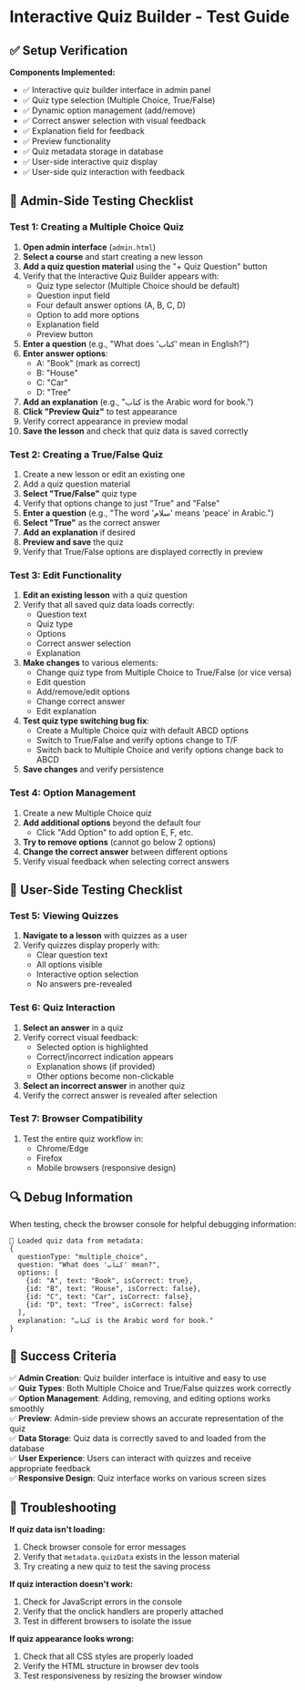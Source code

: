# Interactive Quiz Builder - Test Guide

## ✅ Setup Verification

**Components Implemented:**
- ✅ Interactive quiz builder interface in admin panel
- ✅ Quiz type selection (Multiple Choice, True/False)
- ✅ Dynamic option management (add/remove)
- ✅ Correct answer selection with visual feedback
- ✅ Explanation field for feedback
- ✅ Preview functionality
- ✅ Quiz metadata storage in database
- ✅ User-side interactive quiz display
- ✅ User-side quiz interaction with feedback

## 🧪 Admin-Side Testing Checklist

### Test 1: Creating a Multiple Choice Quiz
1. **Open admin interface** (`admin.html`)
2. **Select a course** and start creating a new lesson
3. **Add a quiz question material** using the "+ Quiz Question" button
4. Verify that the Interactive Quiz Builder appears with:
   - Quiz type selector (Multiple Choice should be default)
   - Question input field
   - Four default answer options (A, B, C, D)
   - Option to add more options
   - Explanation field
   - Preview button
5. **Enter a question** (e.g., "What does 'كتاب' mean in English?")
6. **Enter answer options**:
   - A: "Book" (mark as correct)
   - B: "House"
   - C: "Car"
   - D: "Tree"
7. **Add an explanation** (e.g., "كتاب is the Arabic word for book.")
8. **Click "Preview Quiz"** to test appearance
9. Verify correct appearance in preview modal
10. **Save the lesson** and check that quiz data is saved correctly

### Test 2: Creating a True/False Quiz
1. Create a new lesson or edit an existing one
2. Add a quiz question material
3. **Select "True/False"** quiz type
4. Verify that options change to just "True" and "False"
5. **Enter a question** (e.g., "The word 'سلام' means 'peace' in Arabic.")
6. **Select "True"** as the correct answer
7. **Add an explanation** if desired
8. **Preview and save** the quiz
9. Verify that True/False options are displayed correctly in preview

### Test 3: Edit Functionality
1. **Edit an existing lesson** with a quiz question
2. Verify that all saved quiz data loads correctly:
   - Question text
   - Quiz type
   - Options
   - Correct answer selection
   - Explanation
3. **Make changes** to various elements:
   - Change quiz type from Multiple Choice to True/False (or vice versa)
   - Edit question
   - Add/remove/edit options
   - Change correct answer
   - Edit explanation
4. **Test quiz type switching bug fix**:
   - Create a Multiple Choice quiz with default ABCD options
   - Switch to True/False and verify options change to T/F
   - Switch back to Multiple Choice and verify options change back to ABCD
5. **Save changes** and verify persistence

### Test 4: Option Management
1. Create a new Multiple Choice quiz
2. **Add additional options** beyond the default four
   - Click "Add Option" to add option E, F, etc.
3. **Try to remove options** (cannot go below 2 options)
4. **Change the correct answer** between different options
5. Verify visual feedback when selecting correct answers

## 🧪 User-Side Testing Checklist

### Test 5: Viewing Quizzes
1. **Navigate to a lesson** with quizzes as a user
2. Verify quizzes display properly with:
   - Clear question text
   - All options visible
   - Interactive option selection
   - No answers pre-revealed

### Test 6: Quiz Interaction
1. **Select an answer** in a quiz
2. Verify correct visual feedback:
   - Selected option is highlighted
   - Correct/incorrect indication appears
   - Explanation shows (if provided)
   - Other options become non-clickable
3. **Select an incorrect answer** in another quiz
4. Verify the correct answer is revealed after selection

### Test 7: Browser Compatibility
1. Test the entire quiz workflow in:
   - Chrome/Edge
   - Firefox
   - Mobile browsers (responsive design)

## 🔍 Debug Information

When testing, check the browser console for helpful debugging information:

```
🎯 Loaded quiz data from metadata:
{
  questionType: "multiple_choice",
  question: "What does 'كتاب' mean?",
  options: [
    {id: "A", text: "Book", isCorrect: true},
    {id: "B", text: "House", isCorrect: false},
    {id: "C", text: "Car", isCorrect: false},
    {id: "D", text: "Tree", isCorrect: false}
  ],
  explanation: "كتاب is the Arabic word for book."
}
```

## 🎯 Success Criteria

✅ **Admin Creation**: Quiz builder interface is intuitive and easy to use  
✅ **Quiz Types**: Both Multiple Choice and True/False quizzes work correctly  
✅ **Option Management**: Adding, removing, and editing options works smoothly  
✅ **Preview**: Admin-side preview shows an accurate representation of the quiz  
✅ **Data Storage**: Quiz data is correctly saved to and loaded from the database  
✅ **User Experience**: Users can interact with quizzes and receive appropriate feedback  
✅ **Responsive Design**: Quiz interface works on various screen sizes

## 📝 Troubleshooting

**If quiz data isn't loading:**
1. Check browser console for error messages
2. Verify that `metadata.quizData` exists in the lesson material
3. Try creating a new quiz to test the saving process

**If quiz interaction doesn't work:**
1. Check for JavaScript errors in the console
2. Verify that the onclick handlers are properly attached
3. Test in different browsers to isolate the issue

**If quiz appearance looks wrong:**
1. Check that all CSS styles are properly loaded
2. Verify the HTML structure in browser dev tools
3. Test responsiveness by resizing the browser window